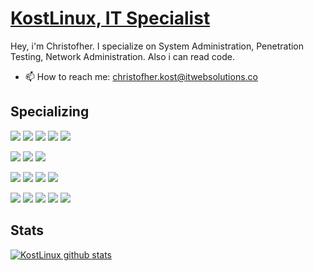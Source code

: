 # [KostLinux, IT Specialist](https://github.com/KostLinux)

Hey, i'm Christofher. I specialize on System Administration, Penetration Testing, Network Administration.
Also i can read code.

- 📫 How to reach me: christofher.kost@itwebsolutions.co


## Specializing

![](https://img.shields.io/badge/Administration-VMware-informational?style=flat&logo=vmware&logoColor=white&color=e00909)
![](https://img.shields.io/badge/Administration-Ansible-informational?style=flat&logo=ansible&logoColor=white&color=e00909)
![](https://img.shields.io/badge/Administration-RedHat-informational?style=flat&logo=red-hat&logoColor=white&color=e00909)
![](https://img.shields.io/badge/Administration-Debian-informational?style=flat&logo=debian&logoColor=white&color=e00909)
![](https://img.shields.io/badge/Administration-OpenSUSE-informational?style=flat&logo=opensuse&logoColor=white&color=e00909)

![](https://img.shields.io/badge/Network-Juniper-informational?style=flat&logo=cisco&logoColor=white&color=e00909)
![](https://img.shields.io/badge/Network-MikroTiK-informational?style=flat&logo=cisco&logoColor=white&color=e00909)
![](https://img.shields.io/badge/Network-Cisco-informational?style=flat&logo=cisco&logoColor=white&color=e00909)

![](https://img.shields.io/badge/Pentesting-Network-informational?style=flat&logo=tails&logoColor=white&color=e00909)
![](https://img.shields.io/badge/Pentesting-Systems-informational?style=flat&logo=tails&logoColor=white&color=e00909)
![](https://img.shields.io/badge/Pentesting-Email-informational?style=flat&logo=protonmail&logoColor=white&color=e00909)
![](https://img.shields.io/badge/Pentesting-Databases-informational?style=flat&logo=mysql&logoColor=white&color=e00909)

![](https://img.shields.io/badge/Development-PHP-informational?style=flat&logo=PHP&logoColor=white&color=e00909)
![](https://img.shields.io/badge/Development-JS-informational?style=flat&logo=JavaScript&logoColor=white&color=e00909)
![](https://img.shields.io/badge/Development-Composer-informational?style=flat&logo=composer&logoColor=white&color=e00909)
![](https://img.shields.io/badge/Development-Bash-informational?style=flat&logo=gnu-bash&logoColor=white&color=e00909)
![](https://img.shields.io/badge/Development-Vagrant-informational?style=flat&logo=vagrant&logoColor=white&color=e00909)


## Stats

[![KostLinux github stats](https://github-readme-stats.vercel.app/api?username=KostLinux&theme=tokyonight&show_icons=true&line_height=40)](https://github.com/anuraghazra/github-readme-stats)
